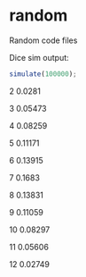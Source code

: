 # random
Random code files


Dice sim output:
```javascript
simulate(100000);
```

2 0.0281

3 0.05473

4 0.08259

5 0.11171

6 0.13915

7 0.1683

8 0.13831

9 0.11059

10 0.08297

11 0.05606

12 0.02749

